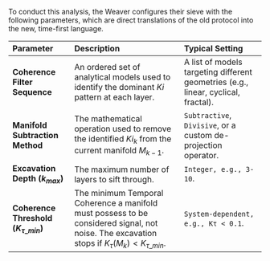To conduct this analysis, the Weaver configures their sieve with the following parameters, which are direct translations of the old protocol into the new, time-first language.

| Parameter | Description | Typical Setting |
| :--- | :--- | :--- |
| **Coherence Filter Sequence** | An ordered set of analytical models used to identify the dominant $Ki$ pattern at each layer. | A list of models targeting different geometries (e.g., linear, cyclical, fractal). |
| **Manifold Subtraction Method** | The mathematical operation used to remove the identified $Ki_k$ from the current manifold $M_{k-1}$. | `Subtractive`, `Divisive`, or a custom de-projection operator. |
| **Excavation Depth ($k_{max}$)** | The maximum number of layers to sift through. | `Integer, e.g., 3-10`. |
| **Coherence Threshold ($K_{\tau\_min}$)** | The minimum Temporal Coherence a manifold must possess to be considered signal, not noise. The excavation stops if $K_\tau(M_k) < K_{\tau\_min}$. | `System-dependent, e.g., Kτ < 0.1`. |